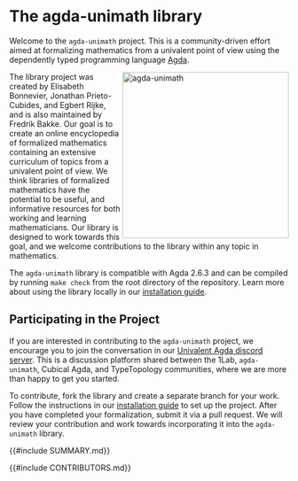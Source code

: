 # The agda-unimath library

Welcome to the `agda-unimath` project. This is a community-driven effort aimed
at formalizing mathematics from a univalent point of view using the dependently
typed programming language [Agda](https://github.com/agda/agda).

<a href="https://github.com/unimath/agda-unimath">
<img class="invertible-image" align="right" width="300" alt="agda-unimath" src="agda-unimath-logo.svg" />
</a>

The library project was created by Elisabeth Bonnevier, Jonathan Prieto-Cubides,
and Egbert Rijke, and is also maintained by Fredrik Bakke. Our goal is to create
an online encyclopedia of formalized mathematics containing an extensive
curriculum of topics from a univalent point of view. We think libraries of
formalized mathematics have the potential to be useful, and informative
resources for both working and learning mathematicians. Our library is designed
to work towards this goal, and we welcome contributions to the library within
any topic in mathematics.

The `agda-unimath` library is compatible with Agda 2.6.3 and can be compiled by
running `make check` from the root directory of the repository. Learn more about
using the library locally in our [installation guide](HOWTO-INSTALL.md).

## Participating in the Project

If you are interested in contributing to the `agda-unimath` project, we
encourage you to join the conversation in our
[Univalent Agda discord server](https://discord.gg/Zp2e8hYsuX). This is a
discussion platform shared between the 1Lab, `agda-unimath`, Cubical Agda, and
TypeTopology communities, where we are more than happy to get you started.

To contribute, fork the library and create a separate branch for your work.
Follow the instructions in our [installation guide](HOWTO-INSTALL.md) to set up
the project. After you have completed your formalization, submit it via a pull
request. We will review your contribution and work towards incorporating it into
the `agda-unimath` library.

{{#include SUMMARY.md}}

{{#include CONTRIBUTORS.md}}
